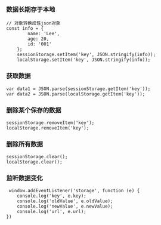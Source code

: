  ### 数据长期存于本地
    // 对象转换成性json对象
    const info = {
            name: 'Lee',
            age: 20,
            id: '001'
        };
        sessionStorage.setItem('key', JSON.stringify(info));
        localStorage.setItem('key', JSON.stringify(info));

### 获取数据
    var data1 = JSON.parse(sessionStorage.getItem('key'));
    var data2 = JSON.parse(localStorage.getItem('key'));
    
### 删除某个保存的数据
    sessionStorage.removeItem('key');
    localStorage.removeItem('key');
    
### 删除所有数据
    sessionStorage.clear();
    localStorage.clear();
    
### 监听数据变化
     window.addEventListener('storage', function (e) {
        console.log('key', e.key);
        console.log('oldValue', e.oldValue);
        console.log('newValue', e.newValue);
        console.log('url', e.url);
    })
